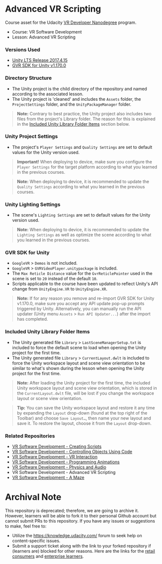 # Advanced VR Scripting
Course asset for the Udacity [VR Developer Nanodegree](http://udacity.com/vr) program.

- Course: VR Software Development
- Lesson: Advanced VR Scripting


### Versions Used
- [Unity LTS Release 2017.4.15](https://unity3d.com/unity/qa/lts-releases?version=2017.4)
- [GVR SDK for Unity v1.170.0](https://github.com/googlevr/gvr-unity-sdk/releases/tag/v1.170.0)


### Directory Structure
- The Unity project is the child directory of the repository and named according to the associated lesson.
- The Unity project is 'cleaned' and includes the `Assets` folder, the `ProjectSettings` folder, and the `UnityPackageManager` folder.

>**Note:** Contrary to best practice, the Unity project also includes two files from the project's Library folder. The reason for this is explained in the [Included Unity Library Folder Items](#included-unity-library-folder-items) section below.


### Unity Project Settings
- The project's `Player Settings` and `Quality Settings` are set to default values for the Unity version used.

>**Important!** When deploying to device, make sure you configure the `Player Settings` for the target platform according to what you learned in the previous courses.

>**Note:** When deploying to device, it is recommended to update the `Quality Settings` according to what you learned in the previous courses.


### Unity Lighting Settings
- The scene's `Lighting Settings` are set to default values for the Unity version used.

>**Note:** When deploying to device, it is recommended to update the `Lighting Settings` as well as optimize the scene according to what you learned in the previous courses.


### GVR SDK for Unity
- `GoogleVR` > `Demos` is not included.
- `GoogleVR` > `GVRVideoPlayer.unitypackage` is included.
- The `Max Reticle Distance` value for the `GvrReticlePointer` used in the scene is set to `20` instead of the default `10`.
- Scripts applicable to the course have been updated to reflect Unity's API change from `UnityEngine.VR` to `UnityEngine.XR`.

>**Note:** If for any reason you remove and re-import GVR SDK for Unity v1.170.0, make sure you accept any API update pop-up prompts triggered by Unity. Alternatively, you can manually run the API updater (Unity menu `Assets` > `Run API Updater...`) after the import has completed.


### Included Unity Library Folder Items
- The Unity generated file `Library` > `LastSceneManagerSetup.txt` is included to force the default scene to load when opening the Unity project for the first time.
- The Unity generated file `Library` > `CurrentLayout.dwlt` is included to force the Unity workspace layout and scene view orientation to be similar to what's shown during the lesson when opening the Unity project for the first time.

>**Note:** After loading the Unity project for the first time, the included Unity workspace layout and scene view orientation, which is stored in the `CurrentLayout.dwlt` file, will be lost if you change the workspace layout or scene view orientation.

> **Tip:** You can save the Unity workspace layout and restore it any time by expanding the `Layout` drop-down (found at the top right of the Toolbar) and choose `Save Layout…`, then name your new layout and save it. To restore the layout, choose it from the `Layout` drop-down.


### Related Repositories
- [VR Software Development - Creating Scripts](https://github.com/udacity/VR-Software-Development_Creating-Scripts/releases)
- [VR Software Development - Controlling Objects Using Code](https://github.com/udacity/VR-Software-Development_Controlling-Objects-Using-Code/releases)
- [VR Software Development - VR Interaction](https://github.com/udacity/VR-Software-Development_VR-Interaction/releases)
- [VR Software Development - Programming Animations](https://github.com/udacity/VR-Software-Development_Programming-Animations/releases)
- [VR Software Development - Physics and Audio](https://github.com/udacity/VR-Software-Development_Physics-and-Audio/releases)
- VR Software Development - Advanced VR Scripting
- [VR Software Development - A Maze](https://github.com/udacity/VR-Software-Development_A-Maze/releases)

 # Archival Note 
 This repository is deprecated; therefore, we are going to archive it. However, learners will be able to fork it to their personal Github account but cannot submit PRs to this repository. If you have any issues or suggestions to make, feel free to: 
- Utilize the https://knowledge.udacity.com/ forum to seek help on content-specific issues. 
- Submit a support ticket along with the link to your forked repository if (learners are) blocked for other reasons. Here are the links for the [retail consumers](https://udacity.zendesk.com/hc/en-us/requests/new) and [enterprise learners](https://udacityenterprise.zendesk.com/hc/en-us/requests/new?ticket_form_id=360000279131).